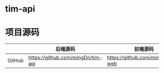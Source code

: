 # tim-api
# 项目源码
|     |   后端源码  |   前端源码  |
|---  |--- | --- |
|  GitHub  | https://github.com/mingDn/tim-api |   https://github.com/mingDn/tim-web  |

